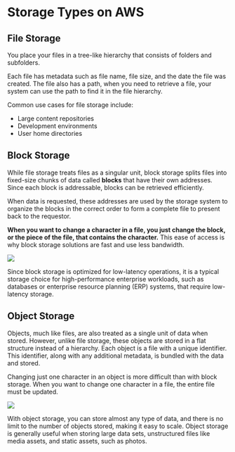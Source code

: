 # Storage Types on AWS

## File Storage

You place your files in a tree-like hierarchy that consists of folders and subfolders. 

Each file has metadata such as file name, file size, and the date the file was created. The file also has a path, when you need to retrieve a file, your system can use the path to find it in the file hierarchy.

Common use cases for file storage include:

- Large content repositories
- Development environments
- User home directories


## Block Storage

While file storage treats files as a singular unit, block storage splits files into fixed-size chunks of data called **blocks** that have their own addresses. Since each block is addressable, blocks can be retrieved efficiently.

When data is requested, these addresses are used by the storage system to organize the blocks in the correct order to form a complete file to present back to the requestor.

**When you want to change a character in a file, you just change the block, or the piece of the file, that contains the character.** This ease of access is why block storage solutions are fast and use less bandwidth.

![](https://d3c33hcgiwev3.cloudfront.net/imageAssetProxy.v1/FqmPgSlkQDqpj4EpZGA6Og_62c9ddf6c845409b8c8a1431e744ba53_StorageTypes_2.jpeg?expiry=1662595200000&hmac=5IJY5TYgUMpGFr8_cANaANmw2ngLA3UZI0RXVGFXmqU)

Since block storage is optimized for low-latency operations, it is a typical storage choice for high-performance enterprise workloads, such as databases or enterprise resource planning (ERP) systems, that require low-latency storage.


## Object Storage

Objects, much like files, are also treated as a single unit of data when stored. However, unlike file storage, these objects are stored in a flat structure instead of a hierarchy. Each object is a file with a unique identifier. This identifier, along with any additional metadata, is bundled with the data and stored.

Changing just one character in an object is more difficult than with block storage. When you want to change one character in a file, the entire file must be updated.

![](https://d3c33hcgiwev3.cloudfront.net/imageAssetProxy.v1/251kRdAARIqdZEXQAHSKsQ_5d22f3c345834a24aeb382e61ee68da5_StorageTypes_3.jpeg?expiry=1662595200000&hmac=qEbL7mz1za0b3AEHlIG0pcq6b9O6puhAHWBt1CIB2Ps)

With object storage, you can store almost any type of data, and there is no limit to the number of objects stored, making it easy to scale. Object storage is generally useful when storing large data sets, unstructured files like media assets, and static assets, such as photos.